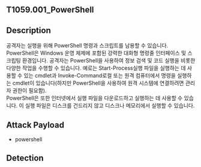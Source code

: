 T1059.001_PowerShell
---

## Description
공격자는 실행을 위해 PowerShell 명령과 스크립트를 남용할 수 있습니다. PowerShell은 Windows 운영 체제에 포함된 강력한 대화형 명령줄 인터페이스 및 스크립팅 환경입니다. 공격자는 PowerShell을 사용하여 정보 검색 및 코드 실행을 비롯한 다양한 작업을 수행할 수 있습니다. 예로는 Start-Process실행 파일을 실행하는 데 사용할 수 있는 cmdlet과 Invoke-Command로컬 또는 원격 컴퓨터에서 명령을 실행하는 cmdlet이 있습니다(하지만 PowerShell을 사용하여 원격 시스템에 연결하려면 관리자 권한이 필요함).</br>
PowerShell은 또한 인터넷에서 실행 파일을 다운로드하고 실행하는 데 사용할 수 있습니다. 이 실행 파일은 디스크를 건드리지 않고 디스크나 메모리에서 실행할 수 있습니다.



## Attack Payload
- powershell


## Detection

